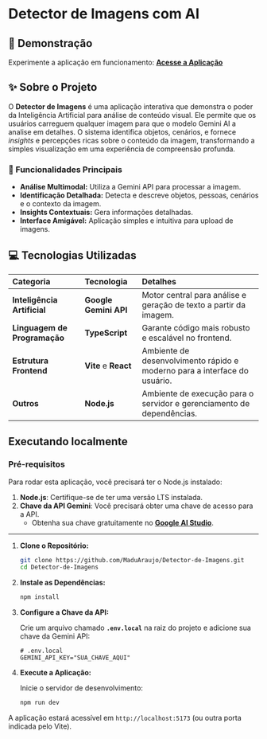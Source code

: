 # Detector de Imagens com AI

## 🔗 Demonstração
Experimente a aplicação em funcionamento:
[**Acesse a Aplicação**](https://detector-de-imagem-com-ia-910511479451.us-west1.run.app)

## ✨ Sobre o Projeto

O **Detector de Imagens** é uma aplicação interativa que demonstra o poder da Inteligência Artificial para análise de conteúdo visual.
Ele permite que os usuários carreguem qualquer imagem para que o modelo Gemini AI a analise em detalhes. O sistema identifica objetos, 
cenários, e fornece *insights* e percepções ricas sobre o conteúdo da imagem, transformando a simples visualização em uma experiência de 
compreensão profunda.

### 🎯 Funcionalidades Principais

* **Análise Multimodal:** Utiliza a Gemini API para processar a imagem.
* **Identificação Detalhada:** Detecta e descreve objetos, pessoas, cenários e o contexto da imagem.
* **Insights Contextuais:** Gera informações detalhadas.
* **Interface Amigável:** Aplicação simples e intuitiva para upload de imagens.

## 💻 Tecnologias Utilizadas

| Categoria | Tecnologia | Detalhes |
| :--- | :--- | :--- |
| **Inteligência Artificial** | **Google Gemini API** | Motor central para análise e geração de texto a partir da imagem. |
| **Linguagem de Programação** | **TypeScript** | Garante código mais robusto e escalável no frontend. |
| **Estrutura Frontend** | **Vite** e **React** | Ambiente de desenvolvimento rápido e moderno para a interface do usuário. |
| **Outros** | **Node.js** | Ambiente de execução para o servidor e gerenciamento de dependências. |

## Executando localmente

### Pré-requisitos

Para rodar esta aplicação, você precisará ter o Node.js instalado:

1.  **Node.js**: Certifique-se de ter uma versão LTS instalada.
2.  **Chave da API Gemini**: Você precisará obter uma chave de acesso para a API.
    * Obtenha sua chave gratuitamente no **[Google AI Studio](https://ai.google/gemini-api/)**.
      
---

1.  **Clone o Repositório:**

    ```bash
    git clone https://github.com/MaduAraujo/Detector-de-Imagens.git
    cd Detector-de-Imagens
    ```

2.  **Instale as Dependências:**

    ```bash
    npm install
    ```

3.  **Configure a Chave da API:**

    Crie um arquivo chamado **`.env.local`** na raiz do projeto e adicione sua chave da Gemini API:

    ```
    # .env.local
    GEMINI_API_KEY="SUA_CHAVE_AQUI" 
    ```

4.  **Execute a Aplicação:**

    Inicie o servidor de desenvolvimento:

    ```bash
    npm run dev
    ```

A aplicação estará acessível em `http://localhost:5173` (ou outra porta indicada pelo Vite).
